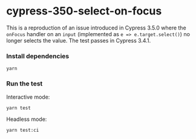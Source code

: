 # cypress-350-select-on-focus

This is a reproduction of an issue introduced in Cypress 3.5.0 where the
`onFocus` handler on an `input` (implemented as `e => e.target.select()`) no
longer selects the value. The test passes in Cypress 3.4.1.

### Install dependencies

```
yarn
```

### Run the test

Interactive mode:

```
yarn test
```

Headless mode:

```
yarn test:ci
```
